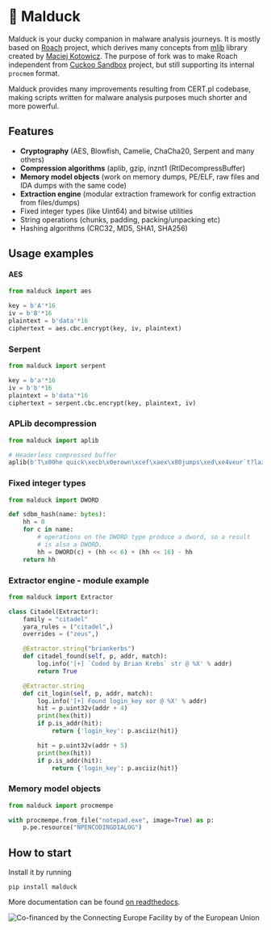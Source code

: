# :duck: Malduck

Malduck is your ducky companion in malware analysis journeys. It is mostly based on [Roach](https://github.com/hatching/roach) project, which derives many concepts from [mlib](https://github.com/mak/mlib) 
library created by [Maciej Kotowicz](https://lokalhost.pl). The purpose of fork was to make Roach independent from [Cuckoo Sandbox](https://cuckoosandbox.org/) project, but still supporting its internal `procmem` format.

Malduck provides many improvements resulting from CERT.pl codebase, making scripts written for malware analysis purposes much shorter and more powerful. 

## Features

- **Cryptography** (AES, Blowfish, Camelie, ChaCha20, Serpent and many others)
- **Compression algorithms** (aplib, gzip, inznt1 (RtlDecompressBuffer)
- **Memory model objects** (work on memory dumps, PE/ELF, raw files and IDA dumps with the same code)
- **Extraction engine** (modular extraction framework for config extraction from files/dumps)
- Fixed integer types (like Uint64) and bitwise utilities
- String operations (chunks, padding, packing/unpacking etc)
- Hashing algorithms (CRC32, MD5, SHA1, SHA256)

## Usage examples

#### AES

```python
from malduck import aes

key = b'A'*16
iv = b'B'*16
plaintext = b'data'*16
ciphertext = aes.cbc.encrypt(key, iv, plaintext)
```

### Serpent

```python
from malduck import serpent

key = b'a'*16
iv = b'b'*16
plaintext = b'data'*16
ciphertext = serpent.cbc.encrypt(key, plaintext, iv)
```

### APLib decompression

```python
from malduck import aplib

# Headerless compressed buffer
aplib(b'T\x00he quick\xecb\x0erown\xcef\xaex\x80jumps\xed\xe4veur`t?lazy\xead\xfeg\xc0\x00')
```

### Fixed integer types

```python
from malduck import DWORD

def sdbm_hash(name: bytes):
    hh = 0
    for c in name:
        # operations on the DWORD type produce a dword, so a result
        # is also a DWORD.
        hh = DWORD(c) + (hh << 6) + (hh << 16) - hh
    return hh
```

### Extractor engine - module example

```python
from malduck import Extractor

class Citadel(Extractor):
    family = "citadel"
    yara_rules = ("citadel",)
    overrides = ("zeus",)

    @Extractor.string("briankerbs")
    def citadel_found(self, p, addr, match):
        log.info('[+] `Coded by Brian Krebs` str @ %X' % addr)
        return True

    @Extractor.string
    def cit_login(self, p, addr, match):
        log.info('[+] Found login_key xor @ %X' % addr)
        hit = p.uint32v(addr + 4)
        print(hex(hit))
        if p.is_addr(hit):
            return {'login_key': p.asciiz(hit)}

        hit = p.uint32v(addr + 5)
        print(hex(hit))
        if p.is_addr(hit):
            return {'login_key': p.asciiz(hit)}
```

### Memory model objects

```python
from malduck import procmempe

with procmempe.from_file("notepad.exe", image=True) as p:
    p.pe.resource("NPENCODINGDIALOG")
```

## How to start

Install it by running

```
pip install malduck
```

More documentation can be found [on readthedocs](https://malduck.readthedocs.io/en/latest/).

![Co-financed by the Connecting Europe Facility by of the European Union](https://www.cert.pl/wp-content/uploads/2019/02/en_horizontal_cef_logo-1.png)
